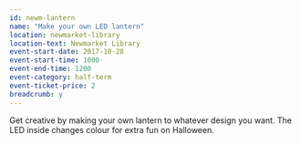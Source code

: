 ```yaml
---
id: newm-lantern
name: "Make your own LED lantern"
location: newmarket-library
location-text: Newmarket Library
event-start-date: 2017-10-28
event-start-time: 1000
event-end-time: 1200
event-category: half-term
event-ticket-price: 2
breadcrumb: y
---
```


Get creative by making your own lantern to whatever design you want. The LED inside changes colour for extra fun on Halloween.
